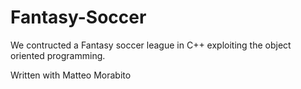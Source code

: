 # Fantasy-Soccer
We contructed a Fantasy soccer league in C++ exploiting the object oriented programming.

Written with Matteo Morabito
